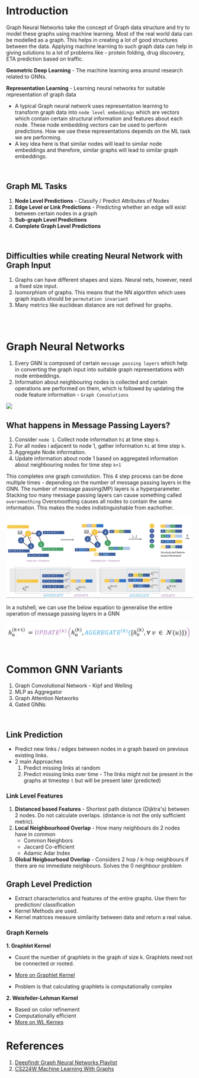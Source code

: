 # Introduction

Graph Neural Networks take the concept of Graph data structure and try to model these graphs using machine learning. Most of the real world data can be modelled as a graph. This helps in creating a lot of good structures between the data. Applying machine learning to such graph data can help in giving solutions to a lot of problems like - protein folding, drug discovery, ETA prediction based on traffic.

**Geometric Deep Learning** - The machine learning area around research related to GNNs.

**Representation Learning** - Learning neural networks for suitable representation of graph data

* A typical Graph neural network uses representation learning to transform graph data into `node level embeddings` which are vectors which contain certain structural information and features about each node. These node embedding vectors can be used to perform predictions. How we use these representations depends on the ML task we are performing.
* A key idea here is that similar nodes will lead to similar node embeddings and therefore, similar graphs will lead to similar graph embeddings.

<br>

## Graph ML Tasks
1. **Node Level Predictions** - Classify / Predict Attributes of Nodes
2. **Edge Level or Link Predictions** - Predicting whether an edge will exist between certain nodes in a graph
3. **Sub-graph Level Predictions**
4. **Complete Graph Level Predictions**

<br>

## Difficulties while creating Neural Network with Graph Input
1. Graphs can have different shapes and sizes. Neural nets, however,  need a fixed size input. 
2. Isomorphism of graphs. This means that the NN algorithm which uses graph inputs should be `permutation invariant`
3. Many metrics like euclidean distance are not defined for graphs.

<br>
<br>

# Graph Neural Networks

1. Every GNN is composed of certain `message passing layers` which help in converting the graph input into suitable graph representations with node embeddings.
2. Information about neighbouring nodes is collected and certain operations are performed on them, which is followed by updating the node feature information - `Graph Convolutions`

<img src="https://miro.medium.com/max/1838/1*0rj1Pxlzyqkg_rrZiyRDNw.png">

## What happens in Message Passing Layers?

1. Consider `node 1`. Collect node information `h1` at time step `k`.
2. For all nodes i adjacent to node 1, gather information `hi` at time step `k`.
3. Aggregate Node information.
4. Update information about node 1 based on aggregated information about neighbouring nodes for time step `k+1`

This completes one graph convolution. This 4 step process can be done multiple times - depending on the number of message passing layers in the GNN.
The number of message passing(MP) layers is a hyperparameter. Stacking too many message passing layers can cause something called `oversmoothing`
Oversmoothing causes all nodes to contain the same information. This makes the nodes indistinguishable from eachother.

<img src="https://github.com/tejaspradhan/Graph-Neural-Networks/blob/main/images/graph-conv.png">

In a nutshell, we can use the below equation to generalise the entire operation of message passing layers in a GNN

<img src="https://github.com/tejaspradhan/Graph-Neural-Networks/blob/main/images/mp-equation.png">
<br>
<br>

# Common GNN Variants
1. Graph Convolutional Network - Kipf and Welling
2. MLP as Aggregator
3. Graph Attention Networks
4. Gated GNNs
<br>


## Link Prediction

* Predict new links / edges between nodes in a graph based on previous existing links.
* 2 main Approaches
  1. Predict missing links at random
  2. Predict missing links over time - The links might not be present in the graphs at timestep `t` but will be present later (predicted) 

### Link Level Features
1. **Distanced based Features** - Shortest path distance (Dijktra's) between 2 nodes. Do not calculate overlaps. (distance is not the only sufficient metric).
2. **Local Neighbourhood Overlap** - How many neighbours do 2 nodes have in common
   * Common Neighbors
   * Jaccard Co-efficient
   * Adamic Adar Index
4. **Global Neigbourhood Overlap** - Considers 2 hop / k-hop neighbours if there are no immediate neighbours. Solves the 0 neighbour problem 

## Graph Level Prediction

* Extract characteristics and features of the entire graphs. Use them for prediction/ classification
* Kernel Methods are used. 
* Kernel matrices measure similarity between data and return a real value.

### Graph Kernels

**1. Graphlet Kernel**

* Count the number of graphlets in the graph of size k. Graphlets need not be connected or rooted.

* [More on Graphlet Kernel](https://ethz.ch/content/dam/ethz/special-interest/bsse/borgwardt-lab/documents/slides/BNA09_3_4.pdf)

* Problem is that calculating graphlets is computationally complex


**2. Weisfeiler-Lehman Kernel**

* Based on color refinement
* Computationally efficient 
* [More on WL Kernes](https://jmlr.csail.mit.edu/papers/volume12/shervashidze11a/shervashidze11a.pdf)

# References 
1. [Deepfindr Graph Neural Networks Playlist](https://youtube.com/playlist?list=PLV8yxwGOxvvoNkzPfCx2i8an--Tkt7O8Z)
2. [CS224W Machine Learning With Graphs](https://youtube.com/playlist?list=PLoROMvodv4rPLKxIpqhjhPgdQy7imNkDn)
